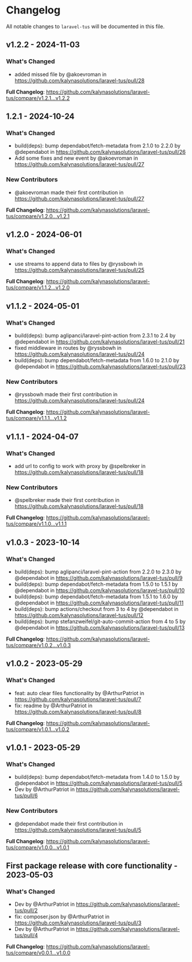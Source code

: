 # Changelog

All notable changes to `laravel-tus` will be documented in this file.

## v1.2.2 - 2024-11-03

### What's Changed

* added missed file by @akoevroman in https://github.com/kalynasolutions/laravel-tus/pull/28

**Full Changelog**: https://github.com/kalynasolutions/laravel-tus/compare/v1.2.1...v1.2.2

## 1.2.1 - 2024-10-24

### What's Changed

* build(deps): bump dependabot/fetch-metadata from 2.1.0 to 2.2.0 by @dependabot in https://github.com/kalynasolutions/laravel-tus/pull/26
* Add some fixes and new event by @akoevroman in https://github.com/kalynasolutions/laravel-tus/pull/27

### New Contributors

* @akoevroman made their first contribution in https://github.com/kalynasolutions/laravel-tus/pull/27

**Full Changelog**: https://github.com/kalynasolutions/laravel-tus/compare/v1.2.0...v1.2.1

## v1.2.0 - 2024-06-01

### What's Changed

* use streams to append data to files by @ryssbowh in https://github.com/kalynasolutions/laravel-tus/pull/25

**Full Changelog**: https://github.com/kalynasolutions/laravel-tus/compare/v1.1.2...v1.2.0

## v1.1.2 - 2024-05-01

### What's Changed

* build(deps): bump aglipanci/laravel-pint-action from 2.3.1 to 2.4 by @dependabot in https://github.com/kalynasolutions/laravel-tus/pull/21
* fixed middleware in routes by @ryssbowh in https://github.com/kalynasolutions/laravel-tus/pull/24
* build(deps): bump dependabot/fetch-metadata from 1.6.0 to 2.1.0 by @dependabot in https://github.com/kalynasolutions/laravel-tus/pull/23

### New Contributors

* @ryssbowh made their first contribution in https://github.com/kalynasolutions/laravel-tus/pull/24

**Full Changelog**: https://github.com/kalynasolutions/laravel-tus/compare/v1.1.1...v1.1.2

## v1.1.1 - 2024-04-07

### What's Changed

* add url to config to work with proxy by @spelbreker in https://github.com/kalynasolutions/laravel-tus/pull/18

### New Contributors

* @spelbreker made their first contribution in https://github.com/kalynasolutions/laravel-tus/pull/18

**Full Changelog**: https://github.com/kalynasolutions/laravel-tus/compare/v1.1.0...v1.1.1

## v1.0.3 - 2023-10-14

### What's Changed

- build(deps): bump aglipanci/laravel-pint-action from 2.2.0 to 2.3.0 by @dependabot in https://github.com/kalynasolutions/laravel-tus/pull/9
- build(deps): bump dependabot/fetch-metadata from 1.5.0 to 1.5.1 by @dependabot in https://github.com/kalynasolutions/laravel-tus/pull/10
- build(deps): bump dependabot/fetch-metadata from 1.5.1 to 1.6.0 by @dependabot in https://github.com/kalynasolutions/laravel-tus/pull/11
- build(deps): bump actions/checkout from 3 to 4 by @dependabot in https://github.com/kalynasolutions/laravel-tus/pull/12
- build(deps): bump stefanzweifel/git-auto-commit-action from 4 to 5 by @dependabot in https://github.com/kalynasolutions/laravel-tus/pull/13

**Full Changelog**: https://github.com/kalynasolutions/laravel-tus/compare/v1.0.2...v1.0.3

## v1.0.2 - 2023-05-29

### What's Changed

- feat: auto clear files functionality by @ArthurPatriot in https://github.com/kalynasolutions/laravel-tus/pull/7
- fix: readme by @ArthurPatriot in https://github.com/kalynasolutions/laravel-tus/pull/8

**Full Changelog**: https://github.com/kalynasolutions/laravel-tus/compare/v1.0.1...v1.0.2

## v1.0.1 - 2023-05-29

### What's Changed

- build(deps): bump dependabot/fetch-metadata from 1.4.0 to 1.5.0 by @dependabot in https://github.com/kalynasolutions/laravel-tus/pull/5
- Dev by @ArthurPatriot in https://github.com/kalynasolutions/laravel-tus/pull/6

### New Contributors

- @dependabot made their first contribution in https://github.com/kalynasolutions/laravel-tus/pull/5

**Full Changelog**: https://github.com/kalynasolutions/laravel-tus/compare/v1.0.0...v1.0.1

## First package release with core functionality - 2023-05-03

### What's Changed

- Dev by @ArthurPatriot in https://github.com/kalynasolutions/laravel-tus/pull/2
- fix: composer.json by @ArthurPatriot in https://github.com/kalynasolutions/laravel-tus/pull/3
- Dev by @ArthurPatriot in https://github.com/kalynasolutions/laravel-tus/pull/4

**Full Changelog**: https://github.com/kalynasolutions/laravel-tus/compare/v0.0.1...v1.0.0

